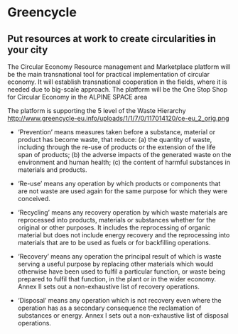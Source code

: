 # Greencycle

## Put resources at work to create circularities in your city

The Circular Economy Resource management and Marketplace platform will be the main transnational tool for practical implementation of circular economy. It will establish transnational cooperation in the fields, where it is needed due to big-scale approach.
The platform will be the One Stop Shop for Circular Economy in the ALPINE SPACE area

The platform is supporting the 5 level of the Waste Hierarchy
http://www.greencycle-eu.info/uploads/1/1/7/0/117014120/ce-eu_2_orig.png

* ‘Prevention’
means measures taken before a substance, material or product has become waste, that reduce: 
(a) the quantity of waste, including through the re-use of products or the extension of the life span of products;
(b) the adverse impacts of the generated waste on the environment and human health;
(c) the content of harmful substances in materials and products.

* ‘Re-use’ 
means any operation by which products or components that are not waste are used again for the same purpose for which they were conceived.

* ‘Recycling’
means any recovery operation by which waste materials are reprocessed into products, materials or substances whether for the original or other purposes. It includes the reprocessing of organic material but does not include energy recovery and the reprocessing into materials that are to be used as fuels or for backfilling operations.

* ‘Recovery’ 
means any operation the principal result of which is waste serving a useful purpose by replacing other materials which would otherwise have been used to fulfil a particular function, or waste being prepared to fulfil that function, in the plant or in the wider economy. Annex II sets out a non-exhaustive list of recovery operations.

* ‘Disposal’ means any operation which is not recovery even where the operation has as a secondary consequence the reclamation of substances or energy. Annex I sets out a non-exhaustive list of disposal operations.

